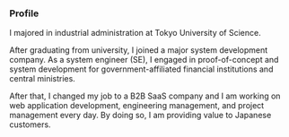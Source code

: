 ### Profile

I majored in industrial administration at Tokyo University of Science.

After graduating from university, I joined a major system development company.
As a system engineer (SE), I engaged in proof-of-concept and system development for government-affiliated financial institutions and central ministries.

After that, I changed my job to a B2B SaaS company and I am working on web application development, engineering management, and project management every day.
By doing so, I am providing value to Japanese customers.
